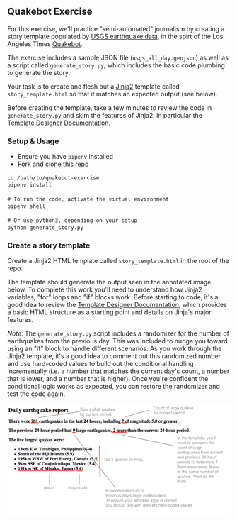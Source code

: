 ## Quakebot Exercise

For this exercise, we'll practice "semi-automated" journalism by creating a story template populated by [USGS earthquake data][], in the spirt of the Los Angeles Times [Quakebot]().

The exercise includes a sample JSON file (`usgs_all_day.geojson`) as well as a script called `generate_story.py`, which includes the basic code plumbing to generate the story.

Your task is to create and flesh out a [Jinja2][] template called `story_template.html` so that it matches an expected output (see below).

Before creating the template, take a few minutes to review the code in `generate_story.py` and skim the features of Jinja2, in particular the [Template Designer Documentation][].


### Setup & Usage

* Ensure you have `pipenv` installed
* [Fork and clone](https://help.github.com/en/articles/fork-a-repo) this repo

```
cd /path/to/quakebot-exercise
pipenv install

# To run the code, activate the virtual environment
pipenv shell

# Or use python3, depending on your setup
python generate_story.py
```

### Create a story template

Create a Jinja2 HTML template called `story_template.html` in the root of the repo.

The template should generate the output seen in the annotated image below. To complete this work you'll need to understand how Jinja2 variables, "for" loops and "if" blocks work. Before starting to code, it's a good idea to review the [Template Designer Documentation][], which provides a basic HTML structure as a starting point and details on Jinja's major features.

*Note*: The `generate_story.py` script includes a randomizer for the number of earthquakes from the previous day. This was included to nudge you toward using an "if" block to handle different scenarios. As you work through the Jinja2 template, it's a good idea to comment out this randomized number and use hard-coded values to build out the conditional handling incrementally (i.e. a number that matches the current day's count, a number that is lower, and a number that is higher). Once you're confident the conditional logic works as expected, you can restore the randomizer and test the code again.

![example alert message](daily_alerts_annoted_example.png)

[USGS earthquake data]: https://earthquake.usgs.gov/earthquakes/feed/v1.0/geojson.php
[Quakebot]: https://slate.com/technology/2014/03/quakebot-los-angeles-times-robot-journalist-writes-article-on-la-earthquake.html
[Jinja2]: http://jinja.pocoo.org/docs/2.10/
[Template Designer Documentation]: http://jinja.pocoo.org/docs/2.10/templates/